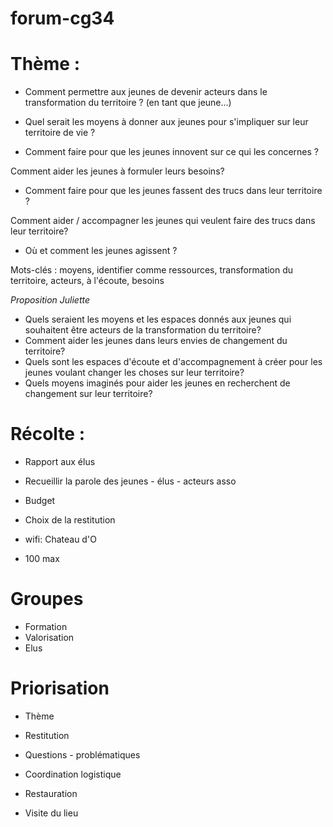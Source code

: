 # forum-cg34

# Thème :
  
- Comment permettre aux jeunes de devenir acteurs dans le transformation du territoire ? 
(en tant que jeune...)

- Quel serait les moyens à donner aux jeunes pour s'impliquer sur leur territoire de vie ?

- Comment faire pour que les jeunes innovent sur ce qui les concernes ?

Comment aider les jeunes à formuler leurs besoins?

- Comment faire pour que les jeunes fassent des trucs dans leur territoire ?

Comment aider / accompagner les jeunes qui veulent faire des trucs dans leur territoire?

- Où et comment les jeunes agissent ?


Mots-clés : moyens, identifier comme ressources, transformation du territoire, acteurs, à l'écoute, besoins

*Proposition Juliette*
- Quels seraient les moyens et les espaces donnés aux jeunes qui souhaitent être acteurs de la transformation du territoire?
- Comment aider les jeunes dans leurs envies de changement du territoire?
- Quels sont les espaces d'écoute et d'accompagnement à créer pour les jeunes voulant changer les choses sur leur territoire?
- Quels moyens imaginés pour aider les jeunes en recherchent de changement sur leur territoire?

# Récolte :
- Rapport aux élus
- Recueillir la parole des jeunes - élus - acteurs asso
- Budget
- Choix de la restitution

- wifi: Chateau d'O

- 100 max

# Groupes
- Formation
- Valorisation
- Elus

# Priorisation
- Thème
- Restitution
- Questions - problématiques
- Coordination logistique
- Restauration

- Visite du lieu
